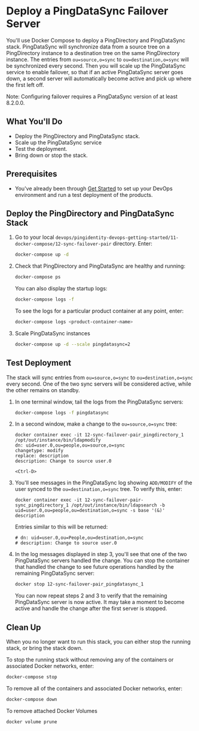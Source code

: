 # Deploy a PingDataSync Failover Server

You'll use Docker Compose to deploy a PingDirectory and PingDataSync stack. PingDataSync will synchronize data from a source tree on a PingDirectory instance to a destination tree on the same PingDirectory instance. The entries from `ou=source,o=sync` to `ou=destination,o=sync` will be synchronized every second. Then you will scale up the PingDataSync service to enable failover, so that if an active PingDataSync server goes down, a second server will automatically become active and pick up where the first left off.

Note: Configuring failover requires a PingDataSync version of at least 8.2.0.0.

## What You'll Do

* Deploy the PingDirectory and PingDataSync stack.
* Scale up the PingDataSync service
* Test the deployment.
* Bring down or stop the stack.

## Prerequisites

* You've already been through [Get Started](../get-started/getStarted.md) to set up your DevOps environment and run a test deployment of the products.

## Deploy the PingDirectory and PingDataSync Stack

1. Go to your local `devops/pingidentity-devops-getting-started/11-docker-compose/12-sync-failover-pair` directory. Enter:

      ```sh
      docker-compose up -d
      ```

1. Check that PingDirectory and PingDataSync are healthy and running:

      ```sh
      docker-compose ps
      ```

      You can also display the startup logs:

      ```sh
      docker-compose logs -f
      ```

      To see the logs for a particular product container at any point, enter:

      ```sh
      docker-compose logs <product-container-name>
      ```

1. Scale PingDataSync instances

      ```sh
      docker-compose up -d --scale pingdatasync=2
      ```

## Test Deployment

The stack will sync entries from `ou=source,o=sync` to `ou=destination,o=sync` every second. One of the two sync servers will be considered active, while the other remains on standby.

1. In one terminal window, tail the logs from the PingDataSync servers:

      ```sh
      docker-compose logs -f pingdatasync
      ```

1. In a second window, make a change to the `ou=source,o=sync` tree:

      ```text
      docker container exec -it 12-sync-failover-pair_pingdirectory_1 /opt/out/instance/bin/ldapmodify
      dn: uid=user.0,ou=people,ou=source,o=sync
      changetype: modify
      replace: description
      description: Change to source user.0

      <Ctrl-D>
      ```

1. You'll see messages in the PingDataSync log showing `ADD/MODIFY` of the user synced to the `ou=destination,o=sync` tree.  To verify this, enter:

      ```text
      docker container exec -it 12-sync-failover-pair-sync_pingdirectory_1 /opt/out/instance/bin/ldapsearch -b uid=user.0,ou=people,ou=destination,o=sync -s base '(&)' description
      ```

      Entries similar to this will be returned:

      ```text
      # dn: uid=user.0,ou=People,ou=destination,o=sync
      # description: Change to source user.0
      ```

1. In the log messages displayed in step 3, you'll see that one of the two PingDataSync servers handled the change. You can stop the container that handled the change to see future operations handled by the remaining PingDataSync server:

      ```sh
      docker stop 12-sync-failover-pair_pingdatasync_1
      ```

      You can now repeat steps 2 and 3 to verify that the remaining PingDataSync server is now active. It may take a moment to become active and handle the change after the first server is stopped.

## Clean Up

When you no longer want to run this stack, you can either stop the running stack, or bring the stack down.

To stop the running stack without removing any of the containers or associated Docker networks, enter:

```sh
docker-compose stop
```

To remove all of the containers and associated Docker networks, enter:

```sh
docker-compose down
```

To remove attached Docker Volumes

```sh
docker volume prune
```
